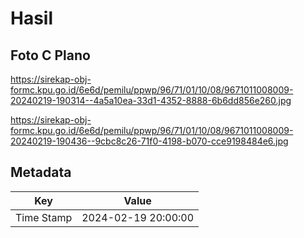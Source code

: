 # Hasil

## Foto C Plano

https://sirekap-obj-formc.kpu.go.id/6e6d/pemilu/ppwp/96/71/01/10/08/9671011008009-20240219-190314--4a5a10ea-33d1-4352-8888-6b6dd856e260.jpg

https://sirekap-obj-formc.kpu.go.id/6e6d/pemilu/ppwp/96/71/01/10/08/9671011008009-20240219-190436--9cbc8c26-71f0-4198-b070-cce9198484e6.jpg


## Metadata

| Key        | Value               |
| ---------- | ------------------- |
| Time Stamp | 2024-02-19 20:00:00 |



